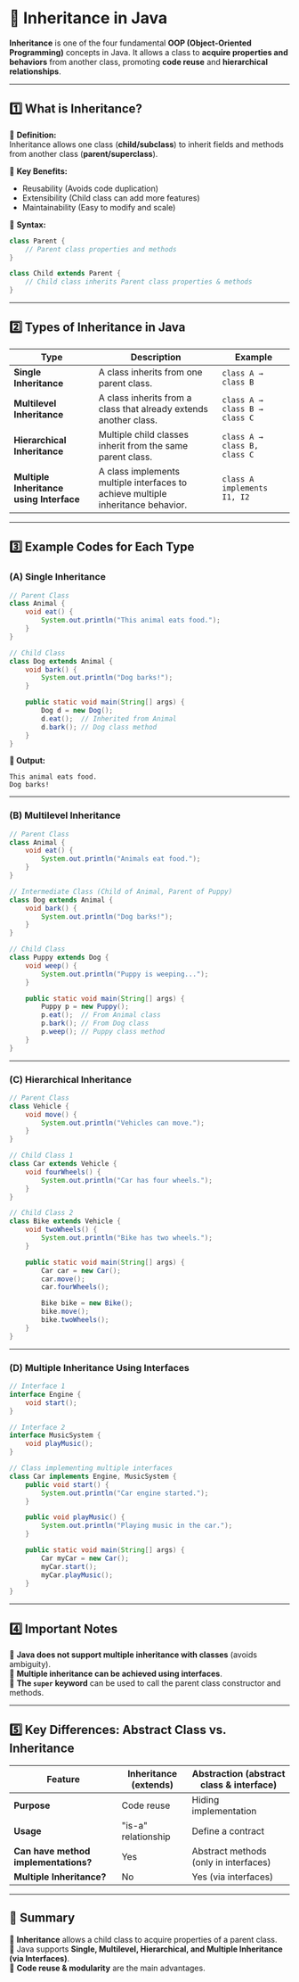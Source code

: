 # **📌 Inheritance in Java**
**Inheritance** is one of the four fundamental **OOP (Object-Oriented Programming)** concepts in Java. It allows a class to **acquire properties and behaviors** from another class, promoting **code reuse** and **hierarchical relationships**.

---
## **1️⃣ What is Inheritance?**
🔹 **Definition:**  
Inheritance allows one class (**child/subclass**) to inherit fields and methods from another class (**parent/superclass**).  

🔹 **Key Benefits:**
- Reusability (Avoids code duplication)  
- Extensibility (Child class can add more features)  
- Maintainability (Easy to modify and scale)  

🔹 **Syntax:**
```java
class Parent {
    // Parent class properties and methods
}

class Child extends Parent {
    // Child class inherits Parent class properties & methods
}
```

---
## **2️⃣ Types of Inheritance in Java**
| **Type**         | **Description** | **Example** |
|-----------------|---------------|------------|
| **Single Inheritance** | A class inherits from one parent class. | `class A → class B` |
| **Multilevel Inheritance** | A class inherits from a class that already extends another class. | `class A → class B → class C` |
| **Hierarchical Inheritance** | Multiple child classes inherit from the same parent class. | `class A → class B, class C` |
| **Multiple Inheritance using Interface** | A class implements multiple interfaces to achieve multiple inheritance behavior. | `class A implements I1, I2` |

---
## **3️⃣ Example Codes for Each Type**
### **(A) Single Inheritance**
```java
// Parent Class
class Animal {
    void eat() {
        System.out.println("This animal eats food.");
    }
}

// Child Class
class Dog extends Animal {
    void bark() {
        System.out.println("Dog barks!");
    }

    public static void main(String[] args) {
        Dog d = new Dog();
        d.eat();  // Inherited from Animal
        d.bark(); // Dog class method
    }
}
```

**📌 Output:**  
```
This animal eats food.  
Dog barks!  
```

---
### **(B) Multilevel Inheritance**
```java
// Parent Class
class Animal {
    void eat() {
        System.out.println("Animals eat food.");
    }
}

// Intermediate Class (Child of Animal, Parent of Puppy)
class Dog extends Animal {
    void bark() {
        System.out.println("Dog barks!");
    }
}

// Child Class
class Puppy extends Dog {
    void weep() {
        System.out.println("Puppy is weeping...");
    }

    public static void main(String[] args) {
        Puppy p = new Puppy();
        p.eat();  // From Animal class
        p.bark(); // From Dog class
        p.weep(); // Puppy class method
    }
}
```
---
### **(C) Hierarchical Inheritance**
```java
// Parent Class
class Vehicle {
    void move() {
        System.out.println("Vehicles can move.");
    }
}

// Child Class 1
class Car extends Vehicle {
    void fourWheels() {
        System.out.println("Car has four wheels.");
    }
}

// Child Class 2
class Bike extends Vehicle {
    void twoWheels() {
        System.out.println("Bike has two wheels.");
    }

    public static void main(String[] args) {
        Car car = new Car();
        car.move();
        car.fourWheels();

        Bike bike = new Bike();
        bike.move();
        bike.twoWheels();
    }
}
```
---
### **(D) Multiple Inheritance Using Interfaces**
```java
// Interface 1
interface Engine {
    void start();
}

// Interface 2
interface MusicSystem {
    void playMusic();
}

// Class implementing multiple interfaces
class Car implements Engine, MusicSystem {
    public void start() {
        System.out.println("Car engine started.");
    }

    public void playMusic() {
        System.out.println("Playing music in the car.");
    }

    public static void main(String[] args) {
        Car myCar = new Car();
        myCar.start();
        myCar.playMusic();
    }
}
```
---
## **4️⃣ Important Notes**
🔹 **Java does not support multiple inheritance with classes** (avoids ambiguity).  
🔹 **Multiple inheritance can be achieved using interfaces**.  
🔹 **The `super` keyword** can be used to call the parent class constructor and methods.  

---
## **5️⃣ Key Differences: Abstract Class vs. Inheritance**
| **Feature**  | **Inheritance (extends)** | **Abstraction (abstract class & interface)** |
|-------------|------------------|--------------------|
| **Purpose** | Code reuse | Hiding implementation |
| **Usage** | "is-a" relationship | Define a contract |
| **Can have method implementations?** | Yes | Abstract methods (only in interfaces) |
| **Multiple Inheritance?** | No | Yes (via interfaces) |

---
## **📌 Summary**
🔹 **Inheritance** allows a child class to acquire properties of a parent class.  
🔹 Java supports **Single, Multilevel, Hierarchical, and Multiple Inheritance (via Interfaces)**.  
🔹 **Code reuse & modularity** are the main advantages.  

